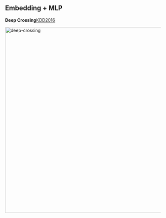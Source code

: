 ## Embedding + MLP

**Deep Crossing**[KDD2016](https://www.kdd.org/kdd2016/papers/files/adf0975-shanA.pdf)

<img src="https://github.com/zixi-liu/Sparrow-Recsys/blob/main/Knowledge-Base/Img/deep-crossing.png" alt="deep-crossing" width = "600px" />

